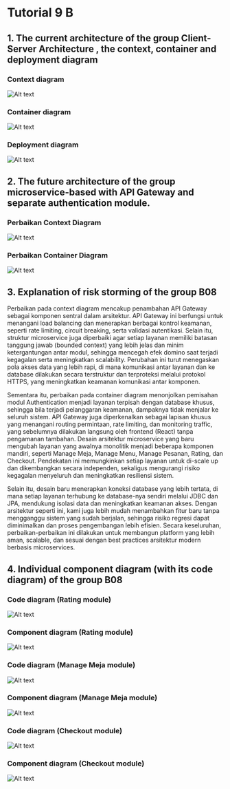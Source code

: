 # Tutorial 9 B

## 1. The current architecture of the group Client-Server Architecture , the context, container and deployment diagram

### Context diagram
![Alt text](image.png)

### Container diagram
![Alt text](image-1.png)

### Deployment diagram
![Alt text](image-2.png)

## 2. The future architecture of the group microservice-based with API Gateway and separate authentication module.

### Perbaikan Context Diagram
![Alt text](image-3.png)

### Perbaikan Container Diagram
![Alt text](image-4.png)

## 3. Explanation of risk storming of the group B08

Perbaikan pada context diagram mencakup penambahan API Gateway sebagai komponen sentral dalam arsitektur. API Gateway ini berfungsi untuk menangani load balancing dan menerapkan berbagai kontrol keamanan, seperti rate limiting, circuit breaking, serta validasi autentikasi. Selain itu, struktur microservice juga diperbaiki agar setiap layanan memiliki batasan tanggung jawab (bounded context) yang lebih jelas dan minim ketergantungan antar modul, sehingga mencegah efek domino saat terjadi kegagalan serta meningkatkan scalability. Perubahan ini turut menegaskan pola akses data yang lebih rapi, di mana komunikasi antar layanan dan ke database dilakukan secara terstruktur dan terproteksi melalui protokol HTTPS, yang meningkatkan keamanan komunikasi antar komponen.

Sementara itu, perbaikan pada container diagram menonjolkan pemisahan modul Authentication menjadi layanan terpisah dengan database khusus, sehingga bila terjadi pelanggaran keamanan, dampaknya tidak menjalar ke seluruh sistem. API Gateway juga diperkenalkan sebagai lapisan khusus yang menangani routing permintaan, rate limiting, dan monitoring traffic, yang sebelumnya dilakukan langsung oleh frontend (React) tanpa pengamanan tambahan. Desain arsitektur microservice yang baru mengubah layanan yang awalnya monolitik menjadi beberapa komponen mandiri, seperti Manage Meja, Manage Menu, Manage Pesanan, Rating, dan Checkout. Pendekatan ini memungkinkan setiap layanan untuk di-scale up dan dikembangkan secara independen, sekaligus mengurangi risiko kegagalan menyeluruh dan meningkatkan resiliensi sistem.

Selain itu, desain baru menerapkan koneksi database yang lebih tertata, di mana setiap layanan terhubung ke database-nya sendiri melalui JDBC dan JPA, mendukung isolasi data dan meningkatkan keamanan akses. Dengan arsitektur seperti ini, kami juga lebih mudah menambahkan fitur baru tanpa mengganggu sistem yang sudah berjalan, sehingga risiko regresi dapat diminimalkan dan proses pengembangan lebih efisien. Secara keseluruhan, perbaikan-perbaikan ini dilakukan untuk membangun platform yang lebih aman, scalable, dan sesuai dengan best practices arsitektur modern berbasis microservices.

## 4. Individual component diagram (with its code diagram) of the group B08

### Code diagram (Rating module)
![Alt text](image-5.png)

### Component diagram (Rating module)
![Alt text](image-6.png)

### Code diagram (Manage Meja module)
![Alt text](image-8.png)

### Component diagram (Manage Meja module)
![Alt text](image-7.png)

### Code diagram (Checkout module)
![Alt text](image-9.png)

### Component diagram (Checkout module)
![Alt text](image-10.png)